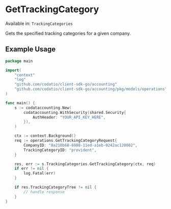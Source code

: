 # GetTrackingCategory
Available in: `TrackingCategories`

Gets the specified tracking categories for a given company.

## Example Usage
```go
package main

import(
	"context"
	"log"
	"github.com/codatio/client-sdk-go/accounting"
	"github.com/codatio/client-sdk-go/accounting/pkg/models/operations"
)

func main() {
    s := codataccounting.New(
        codataccounting.WithSecurity(shared.Security{
            AuthHeader: "YOUR_API_KEY_HERE",
        }),
    )

    ctx := context.Background()    
    req := operations.GetTrackingCategoryRequest{
        CompanyID: "8a210b68-6988-11ed-a1eb-0242ac120002",
        TrackingCategoryID: "provident",
    }

    res, err := s.TrackingCategories.GetTrackingCategory(ctx, req)
    if err != nil {
        log.Fatal(err)
    }

    if res.TrackingCategoryTree != nil {
        // handle response
    }
}
```